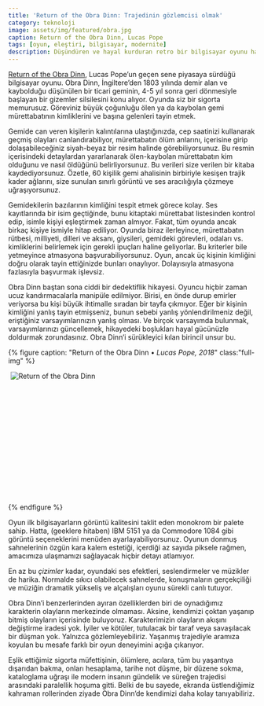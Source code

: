 ```yaml
---
title: 'Return of the Obra Dinn: Trajedinin gözlemcisi olmak'
category: teknoloji
image: assets/img/featured/obra.jpg
caption: Return of the Obra Dinn, Lucas Pope
tags: [oyun, eleştiri, bilgisayar, modernite]
description: Düşündüren ve hayal kurduran retro bir bilgisayar oyunu hakkında
--- 
```


[Return of the Obra Dinn](https://obradinn.com), Lucas Pope’un geçen sene piyasaya sürdüğü bilgisayar oyunu. Obra Dinn, İngiltere’den 1803 yılında demir alan ve kaybolduğu düşünülen bir ticari geminin, 4-5 yıl sonra geri dönmesiyle başlayan bir gizemler silsilesini konu alıyor. Oyunda siz bir sigorta memurusuz. Göreviniz büyük çoğunluğu ölen ya da kaybolan gemi mürettabatının kimliklerini ve başına gelenleri tayin etmek. 

Gemide can veren kişilerin kalıntılarına ulaştığınızda, cep saatinizi kullanarak geçmiş olayları canlandırabiliyor, mürettabatın ölüm anlarını, içerisine girip dolaşabileceğiniz siyah-beyaz bir resim halinde görebiliyorsunuz. Bu resmin içerisindeki detaylardan yararlanarak ölen-kaybolan mürettabatın kim olduğunu ve nasıl öldüğünü belirliyorsunuz. Bu verileri size verilen bir kitaba kaydediyorsunuz. Özetle, 60 kişilik gemi ahalisinin birbiriyle kesişen trajik kader ağlarını, size sunulan sınırlı görüntü ve ses aracılığıyla çözmeye uğraşıyorsunuz. 

Gemidekilerin bazılarının kimliğini tespit etmek görece kolay. Ses kayıtlarında bir isim geçtiğinde, bunu kitaptaki mürettabat listesinden kontrol edip, isimle kişiyi eşleştirmek zaman almıyor. Fakat, tüm oyunda ancak birkaç kişiye ismiyle hitap ediliyor. Oyunda biraz ilerleyince, mürettabatın rütbesi, milliyeti, dilleri ve aksanı, giysileri, gemideki görevleri, odaları vs. kimliklerini belirlemek için gerekli ipuçları haline geliyorlar. Bu kriterler bile yetmeyince atmasyona başvurabiliyorsunuz. Oyun, ancak üç kişinin kimliğini doğru olarak tayin ettiğinizde bunları onaylıyor. Dolayısıyla atmasyona fazlasıyla başvurmak işlevsiz.  

Obra Dinn baştan sona ciddi bir dedektiflik hikayesi. Oyuncu hiçbir zaman ucuz kandırmacalarla manipüle edilmiyor. Birisi, en önde durup emirler veriyorsa bu kişi büyük ihtimalle sıradan bir tayfa çıkmıyor. Eğer bir kişinin kimliğini yanlış tayin etmişseniz, bunun sebebi yanlış yönlendirilmeniz değil, eriştiğiniz varsayımlarınızın yanlış olması. Ve birçok varsayımda bulunmak, varsayımlarınızı güncellemek, hikayedeki boşlukları hayal gücünüzle doldurmak zorundasınız. Obra Dinn’i sürükleyici kılan birincil unsur bu. 

{% figure caption: "Return of the Obra Dinn • _Lucas Pope, 2018_" class:"full-img" %}
<div class="ratio-box" style="padding-bottom: 49.69%">
<img alt="Return of the Obra Dinn" class="lazyload" data-sizes="auto" src="data:image/gif;base64,R0lGODlhAQABAAAAACH5BAEKAAEALAAAAAABAAEAAAICTAEAOw==" data-lowsrc="/assets/img/huge/obra2-lq.jpg" data-srcset="/assets/img/huge/obra2-900.jpg 900w, /assets/img/huge/obra2-1400.jpg 1400w, /assets/img/huge/obra2.jpg 1900w">
<noscript>
<img alt="Return of the Obra Dinn" src="/assets/img/huge/obra2-1400.jpg">
</noscript>
</div>
{% endfigure %}

Oyun ilk bilgisayarların görüntü kalitesini taklit eden monokrom bir palete sahip. Hatta, (geeklere hitaben) IBM 5151 ya da Commodore 1084 gibi görüntü seçeneklerini menüden ayarlayabiliyorsunuz. Oyunun donmuş sahnelerinin özgün kara kalem estetiği, içerdiği az sayıda piksele rağmen, amacımıza ulaşmamızı sağlayacak hiçbir detayı atlamıyor. 

En az bu _çizimler_ kadar, oyundaki ses efektleri, seslendirmeler ve müzikler de harika. Normalde sıkıcı olabilecek sahnelerde, konuşmaların gerçekçiliği ve müziğin dramatik yükseliş ve alçalışları oyunu sürekli canlı tutuyor. 

Obra Dinn’i benzerlerinden ayıran özelliklerden biri de oynadığımız karakterin olayların merkezinde olmaması. Aksine, kendimizi çoktan yaşanıp bitmiş olayların içerisinde buluyoruz. Karakterimizin olayların akışını değiştirme iradesi yok. İyiler ve kötüler, tutulacak bir taraf veya savaşılacak bir düşman yok. Yalnızca gözlemleyebiliriz. Yaşanmış trajediyle aramıza koyulan bu mesafe farklı bir oyun deneyimini açığa çıkarıyor. 

Eşlik ettiğimiz sigorta müfettişinin, ölümlere, acılara, tüm bu yaşantıya dışarıdan bakma, onları hesaplama, tarihe not düşme, bir düzene sokma, kataloglama uğraşı ile modern insanın gündelik ve süreğen trajedisi arasındaki paralellik hoşuma gitti. Belki de bu sayede, ekranda üstlendiğimiz kahraman rollerinden ziyade Obra Dinn’de kendimizi daha kolay tanıyabiliriz. 






